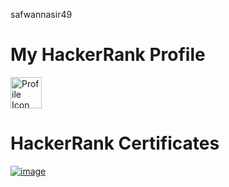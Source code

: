 safwannasir49






# My HackerRank Profile

<a href="https://www.hackerrank.com/profile/safwannasir49">
  <img src="https://github.com/safwannasir49/Hackerrank/assets/127377148/eb1d3279-c4ff-4e49-80c8-fa251e75433b" alt="Profile Icon" style="width: 50px; height: 50px;">
</a> 





# HackerRank Certificates

[![image](https://github.com/safwannasir49/Hackerrank/assets/127377148/0f32dc5e-d3c4-47f8-a09e-7585053dcdf3)](https://github.com/safwannasir49/SkillsCertification/blob/main/sql_basic%20certificate.pdf)




